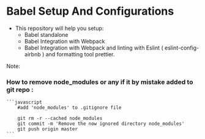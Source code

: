 # Babel Setup And Configurations

* This repository will help you setup:
    * Babel standalone
    * Babel Integration with Webpack
    * Babel Integration with Webpack and linting with Eslint ( eslint-config-airbnb ) and formatting tool prettier.

Note: 
### How to remove node_modules or any if it by mistake added to git repo :
    ```javascript
        #add 'node_modules' to .gitignore file

        git rm -r --cached node_modules
        git commit -m 'Remove the now ignored directory node_modules'
        git push origin master
    ```
    